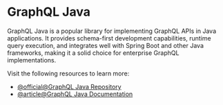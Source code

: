 # GraphQL Java

GraphQL Java is a popular library for implementing GraphQL APIs in Java applications. It provides schema-first development capabilities, runtime query execution, and integrates well with Spring Boot and other Java frameworks, making it a solid choice for enterprise GraphQL implementations.

Visit the following resources to learn more:

- [@official@GraphQL Java Repository](https://github.com/graphql-java/graphql-java)
- [@article@GraphQL Java Documentation](https://www.graphql-java.com/)